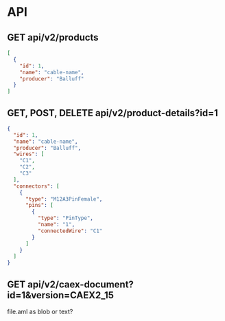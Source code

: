# API

## GET api/v2/products

```json
[
  {
    "id": 1,
    "name": "cable-name",
    "producer": "Balluff"
  }
]
```

## GET, POST, DELETE api/v2/product-details?id=1

```json
{
  "id": 1,
  "name": "cable-name",
  "producer": "Balluff",
  "wires": [
    "C1",
    "C2",
    "C3"
  ],
  "connectors": [
    {
      "type": "M12A3PinFemale",
      "pins": [
        {
          "type": "PinType",
          "name": "1",
          "connectedWire": "C1"
        }
      ]
    }
  ]
}
```

## GET api/v2/caex-document?id=1&version=CAEX2_15

file.aml as blob or text?

